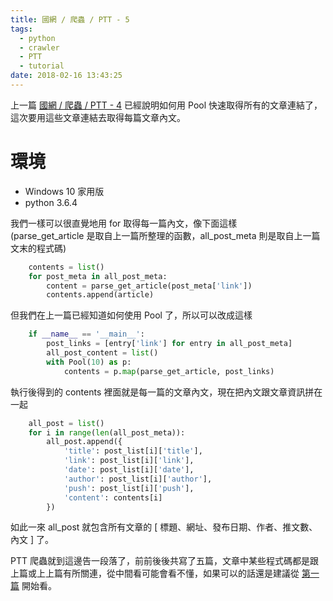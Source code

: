 ```yaml
---
title: 國網 / 爬蟲 / PTT - 5
tags:
  - python
  - crawler
  - PTT
  - tutorial
date: 2018-02-16 13:43:25
---
```



上一篇 [國網 / 爬蟲 / PTT - 4]() 已經說明如何用 Pool 快速取得所有的文章連結了，這次要用這些文章連結去取得每篇文章內文。

# 環境

- Windows 10 家用版
- python 3.6.4

我們一樣可以很直覺地用 for 取得每一篇內文，像下面這樣  
(parse_get_article 是取自上一篇所整理的函數，all_post_meta 則是取自上一篇文末的程式碼)
```python
    contents = list()
    for post_meta in all_post_meta:
        content = parse_get_article(post_meta['link'])
        contents.append(article)
```

但我們在上一篇已經知道如何使用 Pool 了，所以可以改成這樣
```python
    if __name__ == '__main__':
        post_links = [entry['link'] for entry in all_post_meta]
        all_post_content = list()
        with Pool(10) as p:
            contents = p.map(parse_get_article, post_links)
```
執行後得到的 contents 裡面就是每一篇的文章內文，現在把內文跟文章資訊拼在一起
```python
    all_post = list()
    for i in range(len(all_post_meta)):
        all_post.append({
            'title': post_list[i]['title'], 
            'link': post_list[i]['link'], 
            'date': post_list[i]['date'],
            'author': post_list[i]['author'], 
            'push': post_list[i]['push'], 
            'content': contents[i]
        })
```

如此一來 all_post 就包含所有文章的 [ 標題、網址、發布日期、作者、推文數、內文 ] 了。

PTT 爬蟲就到這邊告一段落了，前前後後共寫了五篇，文章中某些程式碼都是跟上篇或上上篇有所關連，從中間看可能會看不懂，如果可以的話還是建議從 [第一篇](https://eugene87222.github.io/2018/02/10/PTT-crawler-1/) 開始看。
